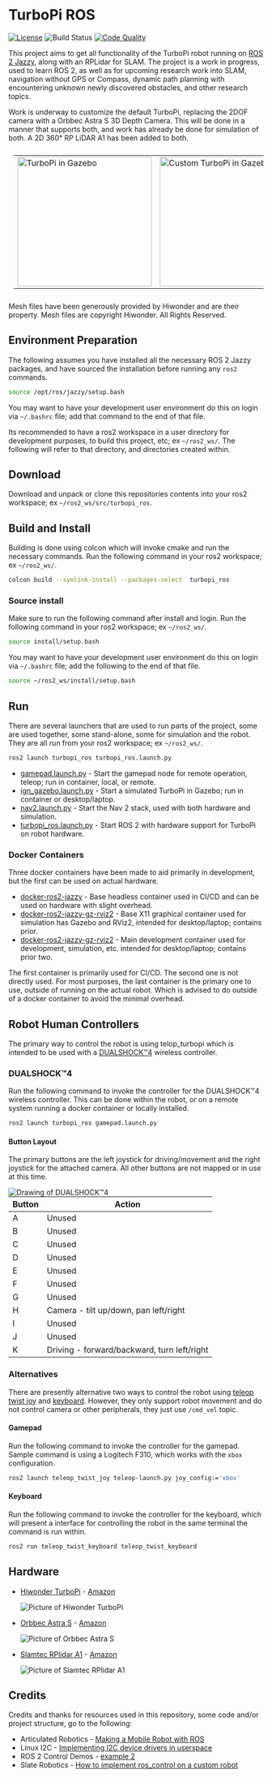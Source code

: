 # TurboPi ROS
[![License](https://img.shields.io/badge/License-Apache_2.0-blue.svg?style=plastic)](https://github.com/wltjr/turbopi_ros/blob/master/LICENSE.txt)
![Build Status](https://github.com/wltjr/turbopi_ros/actions/workflows/docker_build.yml/badge.svg)
[![Code Quality](https://sonarcloud.io/api/project_badges/measure?project=wltjr_turbopi_ros&metric=alert_status)](https://sonarcloud.io/dashboard?id=wltjr_turbopi_ros)

This project aims to get all functionality of the TurboPi robot running on
[ROS 2 Jazzy](https://docs.ros.org/en/jazzy/), along with an RPLidar for SLAM.
The project is a work in progress, used to learn ROS 2, as well as for upcoming
research work into SLAM, navigation without GPS or Compass, dynamic path planning
with encountering unknown newly discovered obstacles, and other research topics.

Work is underway to customize the default TurboPi, replacing the 2DOF camera
with a Orbbec Astra S 3D Depth Camera. This will be done in a manner that
supports both, and work has already be done for simulation of both. A 2D
360&#176; RP LiDAR A1 has been added to both.

<table style="padding:10px">
  <tr>
    <td> 
      <img src="https://github.com/user-attachments/assets/7a3572b8-a915-4015-9751-5b90ae2336e1" alt="TurboPi in Gazebo" width="265px" height="255px" >
    </td>
    <td>
      <img src="https://github.com/user-attachments/assets/92f3f31c-802f-4783-b9ac-52aefce8a10d" alt="Custom TurboPi in Gazebo" width="265px" height="255px" >
    </td>
  </tr>
</table>

Mesh files have been generously provided by Hiwonder and are their property.
Mesh files are copyright Hiwonder. All Rights Reserved.

## Environment Preparation
The following assumes you have installed all the necessary ROS 2 Jazzy packages,
and have sourced the installation before running any `ros2` commands.
```bash
source /opt/ros/jazzy/setup.bash
```

You may want to have your development user environment do this on login via
`~/.bashrc` file; add that command to the end of that file.

Its recommended to have a ros2 workspace in a user directory for development
purposes, to build this project, etc; ex `~/ros2_ws/`. The following will refer
to that directory, and directories created within.

## Download
Download and unpack or clone this repositories contents into your ros2
workspace; ex `~/ros2_ws/src/turbopi_ros`.


## Build and Install
Building is done using colcon which will invoke cmake and run the necessary
commands. Run the following command in your ros2 workspace; ex `~/ros2_ws/`.
```bash
colcon build --symlink-install --packages-select  turbopi_ros
```

### Source install
Make sure to run the following command after install and login. Run the
following command in your ros2 workspace; ex `~/ros2_ws/`.
```bash
source install/setup.bash
```

You may want to have your development user environment do this on login via
`~/.bashrc` file; add the following to the end of that file.
```bash
source ~/ros2_ws/install/setup.bash
```

## Run
There are several launchers that are used to run parts of the project, some are
used together, some stand-alone, some for simulation and the robot. They are all
run from your ros2 workspace; ex `~/ros2_ws/`.
```bash
ros2 launch turbopi_ros turbopi_ros.launch.py
```

- [gamepad.launch.py](https://github.com/wltjr/turbopi_ros/blob/main/launch2/gamepad.launch.py) -
Start the gamepad node for remote operation, teleop; run in container, local, or
remote.
- [ign_gazebo.launch.py](https://github.com/wltjr/turbopi_ros/blob/main/launch2/ign_gazebo.launch.py) -
Start a simulated TurboPi in Gazebo; run in container or desktop/laptop.
- [nav2.launch.py](https://github.com/wltjr/turbopi_ros/blob/main/launch2/nav2.launch.py) -
Start the Nav 2 stack, used with both hardware and simulation.
- [turbopi_ros.launch.py](https://github.com/wltjr/turbopi_ros/blob/main/launch2/turbopi_ros.launch.py) -
Start ROS 2 with hardware support for TurboPi on robot hardware.

### Docker Containers
Three docker containers have been made to aid primarily in development, but the
first can be used on actual hardware.

- [docker-ros2-jazzy](https://github.com/UNF-Robotics/docker-ros2-jazzy) -
Base headless container used in CI/CD and can be used on hardware with slight
overhead.
- [docker-ros2-jazzy-gz-rviz2](https://github.com/UNF-Robotics/docker-ros2-jazzy-gz-rviz2) -
Base X11 graphical container used for simulation has Gazebo and RViz2, intended
for desktop/laptop; contains prior.
- [docker-ros2-jazzy-gz-rviz2](https://github.com/wltjr/docker-ros2-jazzy-gz-rviz2-turbopi) -
Main development container used for development, simulation, etc. intended for
desktop/laptop; contains prior two.

The first container is primarily used for CI/CD. The second one is not directly
used. For most purposes, the last container is the primary one to use, outside
of running on the actual robot. Which is advised to do outside of a docker
container to avoid the minimal overhead.


## Robot Human Controllers
The primary way to control the robot is using telop_turbopi which is intended to
be used with a
[DUALSHOCK™4](https://www.playstation.com/en-us/accessories/dualshock-4-wireless-controller/)
wireless controller.


### DUALSHOCK™4
Run the following command to invoke the controller for the DUALSHOCK™4 wireless
controller. This can be done within the robot, or on a remote system running a
docker container or locally installed.
```bash
ros2 launch turbopi_ros gamepad.launch.py
```

#### Button Layout
The primary buttons are the left joystick for driving/movement and the right
joystick for the attached camera. All other buttons are not mapped or in use
at this time.

<img align="left" alt="Drawing of DUALSHOCK™4" src="https://manuals.playstation.net/document/imgps4/other_basic_018.jpg" />

| Button | Action |
| ------------- | ------------- |
| A | Unused  |
| B | Unused  |
| C | Unused  |
| D | Unused  |
| E | Unused  |
| F | Unused  |
| G | Unused  |
| H | Camera - tilt up/down, pan left/right |
| I | Unused  |
| J | Unused  |
| K | Driving - forward/backward, turn left/right |

### Alternatives
There are presently alternative two ways to control the robot using
[teleop twist joy](https://github.com/ros2/teleop_twist_joy) and
[keyboard](https://github.com/ros2/teleop_twist_keyboard). However, they only
support robot movement and do not control camera or other peripherals, they just
 use `/cmd_vel` topic.

#### Gamepad
Run the following command to invoke the controller for the gamepad. Sample 
command is  using a Logitech F310, which works with the `xbox` configuration. 
```bash
ros2 launch teleop_twist_joy teleop-launch.py joy_config:='xbox'
```

#### Keyboard
Run the following command to invoke the controller for the keyboard, which will
present a interface for controlling the robot in the same terminal the command
is run within.
```bash
ros2 run teleop_twist_keyboard teleop_twist_keyboard
```


## Hardware
- [Hiwonder TurboPi](https://www.hiwonder.com/products/turbopi?variant=40112905388119) - 
  [Amazon](https://www.amazon.com/dp/B0BTTH8WD2)

  ![Picture of Hiwonder TurboPi](https://github.com/wltjr/turbopi_ros/assets/12835340/81dd585b-5b98-43b2-b532-ddd4233721ce)

- [Orbbec Astra S](https://www.orbbec.com/products/structured-light-camera/astra-series/) -
  [Amazon](https://www.amazon.com/gp/product/B0C2H4QL5F/)

  ![Picture of Orbbec Astra S](https://github.com/user-attachments/assets/08dc402d-9d05-453e-9a04-c889ad56a590)

- [Slamtec RPlidar A1](https://www.slamtec.ai/home/rplidar_a1/) -
  [Amazon](https://www.amazon.com/dp/B07TJW5SXF/)

  ![Picture of Slamtec RPlidar A1](https://github.com/wltjr/turbopi_ros/assets/12835340/9f7b9688-b600-42d9-8b1b-c3a834252112)



## Credits
Credits and thanks for resources used in this repository, some code and/or
project structure, go to the following:

- Articulated Robotics - 
  [Making a Mobile Robot with ROS](https://articulatedrobotics.xyz/tutorials/)
- Linux I2C - [Implementing I2C device drivers in userspace](https://www.kernel.org/doc/html/latest/i2c/dev-interface.html)
- ROS 2 Control Demos -
  [example 2](https://github.com/ros-controls/ros2_control_demos)
- Slate Robotics - 
  [How to implement ros_control on a custom robot](https://slaterobotics.medium.com/how-to-implement-ros-control-on-a-custom-robot-748b52751f2e)
